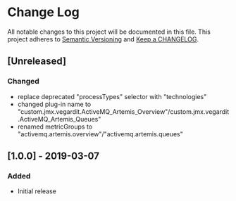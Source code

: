 # Change Log

All notable changes to this project will be documented in this file.
This project adheres to [Semantic Versioning](http://semver.org/) and
[Keep a CHANGELOG](http://keepachangelog.com/).

## [Unreleased]

### Changed
- replace deprecated "processTypes" selector with "technologies"
- changed plug-in name to "custom.jmx.vegardit.ActiveMQ_Artemis_Overview"/custom.jmx.vegardit.ActiveMQ_Artemis_Queues"
- renamed metricGroups to "activemq.artemis.overview"/"activemq.artemis.queues"


## [1.0.0] - 2019-03-07

### Added
- Initial release


